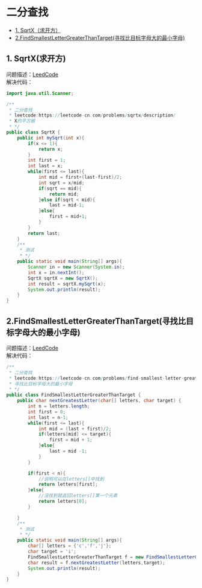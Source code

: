 # 二分查找
* [1. SqrtX（求开方）](https://github.com/Hi-world-DF/Interview-knowledge-points/blob/master/LeetCode/binarySearch.md#1-sqrtx%E6%B1%82%E5%BC%80%E6%96%B9)
* [2.FindSmallestLetterGreaterThanTarget(寻找比目标字母大的最小字母)]()

## 1. SqrtX(求开方)
问题描述：[LeedCode](https://leetcode-cn.com/problems/sqrtx/description/)   
解决代码：
``` java
import java.util.Scanner;

/**
 * 二分查找
 * leetcode:https://leetcode-cn.com/problems/sqrtx/description/
 * X的平方根
 * */
public class SqrtX {
    public int mySqrt(int x){
        if(x <= 1){
            return x;
        }
        int first = 1;
        int last = x;
        while(first <= last){
            int mid = first+(last-first)/2;
            int sqrt = x/mid;
            if(sqrt == mid){
                return mid;
            }else if(sqrt < mid){
                last = mid-1;
            }else{
                first = mid+1;
            }
        }
        return last;
    }
    /**
     * 测试
     * */
    public static void main(String[] args){
        Scanner in = new Scanner(System.in);
        int x = in.nextInt();
        SqrtX sqrtX = new SqrtX();
        int result = sqrtX.mySqrt(x);
        System.out.println(result);
    }
}
```

## 2.FindSmallestLetterGreaterThanTarget(寻找比目标字母大的最小字母)
问题描述：[LeedCode](https://leetcode-cn.com/problems/find-smallest-letter-greater-than-target/)   
解决代码：
``` java
/**
 * 二分查找
 * leetcode:https://leetcode-cn.com/problems/find-smallest-letter-greater-than-target/
 * 寻找比目标字母大的最小字母
 * */
public class FindSmallestLetterGreaterThanTarget {
    public char nextGreatestLetter(char[] letters, char target) {
        int n = letters.length;
        int first = 0;
        int last = n-1;
        while(first <= last){
            int mid = (last + first)/2;
            if(letters[mid] <= target){
                first = mid + 1;
            }else{
                last = mid -1;
            }
        }

        if(first < n){
            //说明可以在letters[]中找到
            return letters[first];
        }else{
            //没找到就返回letters[]第一个元素
            return letters[0];
        }

    }
    /**
     * 测试
     * */
    public static void main(String[] args){
        char[] letters = {'c','f','j'};
        char target = 'i';
        FindSmallestLetterGreaterThanTarget f = new FindSmallestLetterGreaterThanTarget();
        char result = f.nextGreatestLetter(letters,target);
        System.out.println(result);
    }
}
```
